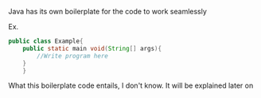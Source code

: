 Java has its own boilerplate for the code to work seamlessly

Ex.
```Java
public class Example{
	public static main void(String[] args){
		//Write program here
	}
	}
```

What this boilerplate code entails, I don't know. It will be explained later on
